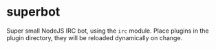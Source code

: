 # superbot

Super small NodeJS IRC bot, using the `irc` module. Place plugins in the plugin directory, they will be reloaded dynamically on change.
